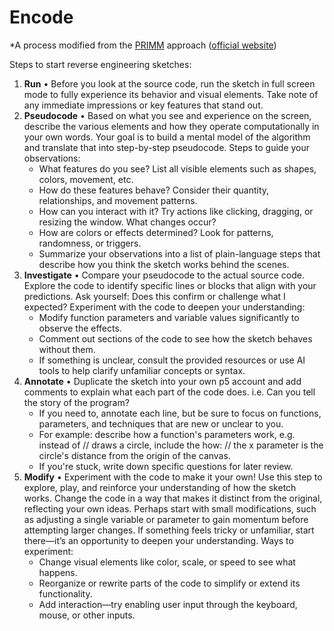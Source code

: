 # Encode

*A process modified from the
[PRIMM](https://www.raspberrypi.org/blog/primm-talk-in-programming-lessons-research-seminar/)
approach ([official website](https://primmportal.com/))

Steps to start reverse engineering sketches:

1. **Run** • Before you look at the source code, run the sketch in full screen
   mode to fully experience its behavior and visual elements. Take note of any
   immediate impressions or key features that stand out.
2. **Pseudocode** • Based on what you see and experience on the screen, describe
   the various elements and how they operate computationally in your own words.
   Your goal is to build a mental model of the algorithm and translate that into
   step-by-step pseudocode. Steps to guide your observations:
    - What features do you see? List all visible elements such as shapes,
      colors, movement, etc.
    - How do these features behave? Consider their quantity, relationships, and
      movement patterns.
    - How can you interact with it? Try actions like clicking, dragging, or
      resizing the window. What changes occur?
    - How are colors or effects determined? Look for patterns, randomness, or
      triggers.
    - Summarize your observations into a list of plain-language steps that
      describe how you think the sketch works behind the scenes.
3. **Investigate** • Compare your pseudocode to the actual source code. Explore
   the code to identify specific lines or blocks that align with your
   predictions. Ask yourself: Does this confirm or challenge what I expected?
   Experiment with the code to deepen your understanding:
    - Modify function parameters and variable values significantly to observe
      the effects.
    - Comment out sections of the code to see how the sketch behaves without
      them.
    - If something is unclear, consult the provided resources or use AI tools to
      help clarify unfamiliar concepts or syntax.
4. **Annotate** • Duplicate the sketch into your own p5 account and add comments
   to explain what each part of the code does. i.e. Can you tell the story of
   the program?
    - If you need to, annotate each line, but be sure to focus on functions,
      parameters, and techniques that are new or unclear to you.
    - For example: describe how a function's parameters work, e.g. instead of //
      draws a circle, include the how: // the x parameter is the circle's
      distance from the origin of the canvas.
    - If you're stuck, write down specific questions for later review.
5. **Modify** • Experiment with the code to make it your own! Use this step to
   explore, play, and reinforce your understanding of how the sketch works.
   Change the code in a way that makes it distinct from the original, reflecting
   your own ideas. Perhaps start with small modifications, such as adjusting a
   single variable or parameter to gain momentum before attempting larger
   changes. If something feels tricky or unfamiliar, start there—it’s
   an opportunity to deepen your understanding. Ways to experiment:
    - Change visual elements like color, scale, or speed to see what happens.
    - Reorganize or rewrite parts of the code to simplify or extend its
      functionality.
    - Add interaction—try enabling user input through the keyboard, mouse, or
      other inputs.
